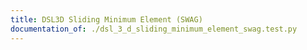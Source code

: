 ```yaml
---
title: DSL3D Sliding Minimum Element (SWAG)
documentation_of: ./dsl_3_d_sliding_minimum_element_swag.test.py
---
```


